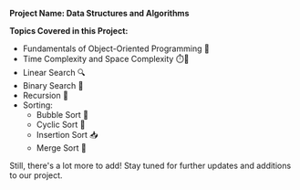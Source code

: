 **Project Name: Data Structures and Algorithms**

**Topics Covered in this Project:**
- Fundamentals of Object-Oriented Programming 🧠
- Time Complexity and Space Complexity ⏱️🧭
- Linear Search 🔍
- Binary Search 🔢
- Recursion 🔄
- Sorting:
  - Bubble Sort 💭
  - Cyclic Sort 🔄
  - Insertion Sort 📥
  - Merge Sort 🔄

Still, there's a lot more to add! Stay tuned for further updates and additions to our project.
